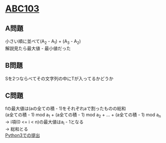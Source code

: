 # [ABC103](https://beta.atcoder.jp/contests/abc103)  
  
## A問題  
小さい順に並べて(A<sub>2</sub> - A<sub>1</sub>) + (A<sub>3</sub> - A<sub>2</sub>)  
解説見たら最大値 - 最小値だった  
  
## B問題  
Sを2つならべてその文字列の中にTが入ってるかどうか  
  
## C問題  
fの最大値は(aの全ての積 - 1)をそれぞれaで割ったものの総和  
(a全ての積 - 1) mod a<sub>1</sub> + (a全ての積 - 1) mod a<sub>2</sub> + ... + (a全ての積 - 1) mod a<sub>n</sub>  
→ i項(0 <= i < n)の最大値はa<sub>i</sub> - 1となる  
→ 総和とる  
[Python3での提出](https://beta.atcoder.jp/contests/abc103/submissions/3085172)
